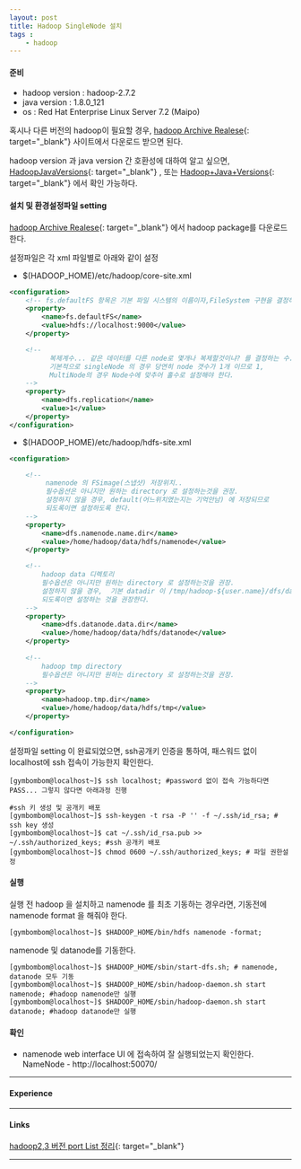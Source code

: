 ```yaml
---
layout: post
title: Hadoop SingleNode 설치
tags :
    - hadoop
---
```


#### 준비
* hadoop version : hadoop-2.7.2  
* java version : 1.8.0_121  
* os : Red Hat Enterprise Linux Server 7.2 (Maipo)  

혹시나 다른 버전의 hadoop이 필요할 경우, [hadoop Archive Realese](https://archive.apache.org/dist/hadoop/core/){: target="_blank"} 사이트에서 다운로드 받으면 된다.  

hadoop version 과 java version 간 호환성에 대하여 알고 싶으면, [HadoopJavaVersions](https://cwiki.apache.org/confluence/display/HADOOP2/HadoopJavaVersions){: target="_blank"} , 또는
[Hadoop+Java+Versions](https://cwiki.apache.org/confluence/display/HADOOP/Hadoop+Java+Versions){: target="_blank"} 에서 확인 가능하다.  

#### 설치 및 환경설정파일 setting
[hadoop Archive Realese](https://archive.apache.org/dist/hadoop/core/){: target="_blank"} 에서 hadoop package를 다운로드 한다.

설정파일은 각 xml 파일별로 아래와 같이 설정  
* $(HADOOP_HOME)/etc/hadoop/core-site.xml  

``` xml
<configuration>
    <!-- fs.defaultFS 항목은 기본 파일 시스템의 이름이자,FileSystem 구현을 결정하는 URI. 그리고 namenode URI 가 된다. -->
    <property>
        <name>fs.defaultFS</name>
        <value>hdfs://localhost:9000</value>
    </property>

    <!-- 
          복제계수... 같은 데이터를 다른 node로 몇개나 복제할것이냐? 를 결정하는 수.
          기본적으로 singleNode 의 경우 당연히 node 갯수가 1개 이므로 1, 
          MultiNode의 경우 Node수에 맞추어 홀수로 설정해야 한다. 
    -->
    <property>
        <name>dfs.replication</name>
        <value>1</value>
    </property>
</configuration>
```

* $(HADOOP_HOME)/etc/hadoop/hdfs-site.xml  

```xml
<configuration>

    <!-- 
         namenode 의 FSimage(스냅샷) 저장위치..
         필수옵션은 아니지만 원하는 directory 로 설정하는것을 권장.
         설정하지 않을 경우, default(어느위치였는지는 기억안남) 에 저장되므로 
         되도록이면 설정하도록 한다.
    -->
    <property>
        <name>dfs.namenode.name.dir</name>
        <value>/home/hadoop/data/hdfs/namenode</value>
    </property>

    <!-- 
        hadoop data 디렉토리
        필수옵션은 아니지만 원하는 directory 로 설정하는것을 권장.
        설정하지 않을 경우,  기본 datadir 이 /tmp/hadoop-${user.name}/dfs/data 로 지정됨.
        되도록이면 설정하는 것을 권장한다. 
    -->
    <property>
        <name>dfs.datanode.data.dir</name>
        <value>/home/hadoop/data/hdfs/datanode</value>
    </property>
   
    <!-- 
        hadoop tmp directory
        필수옵션은 아니지만 원하는 directory 로 설정하는것을 권장. 
    -->
    <property>
        <name>hadoop.tmp.dir</name>
        <value>/home/hadoop/data/hdfs/tmp</value>
    </property>

</configuration>
```

설정파일 setting 이 완료되었으면, ssh공개키 인증을 통하여, 패스워드 없이 localhost에 ssh 접속이 가능한지 확인한다.  
```shell
[gymbombom@localhost~]$ ssh localhost; #password 없이 접속 가능하다면 PASS... 그렇지 않다면 아래과정 진행

#ssh 키 생성 및 공개키 배포
[gymbombom@localhost~]$ ssh-keygen -t rsa -P '' -f ~/.ssh/id_rsa; # ssh key 생성
[gymbombom@localhost~]$ cat ~/.ssh/id_rsa.pub >> ~/.ssh/authorized_keys; #ssh 공개키 배포
[gymbombom@localhost~]$ chmod 0600 ~/.ssh/authorized_keys; # 파일 권한설정
```

#### 실행  
실행 전 hadoop 을 설치하고 namenode 를 최초 기동하는 경우라면, 기동전에 namenode format 을 해줘야 한다.  

```shell
[gymbombom@localhost~]$ $HADOOP_HOME/bin/hdfs namenode -format;
```

namenode 및 datanode를 기동한다.  

```shell
[gymbombom@localhost~]$ $HADOOP_HOME/sbin/start-dfs.sh; # namenode, datanode 모두 기동
[gymbombom@localhost~]$ $HADOOP_HOME/sbin/hadoop-daemon.sh start namenode; #hadoop namenode만 실행
[gymbombom@localhost~]$ $HADOOP_HOME/sbin/hadoop-daemon.sh start datanode; #hadoop datanode만 실행
```

#### 확인
* namenode web interface  UI 에 접속하여 잘 실행되었는지 확인한다.  
NameNode - http://localhost:50070/

---

#### Experience

---

#### Links
[hadoop2,3 버전 port List 정리](https://vnvn31.tistory.com/entry/Hadoop-23%EB%B2%84%EC%A0%84-port-list-%EC%A0%95%EB%A6%AC){: target="_blank"}

---
